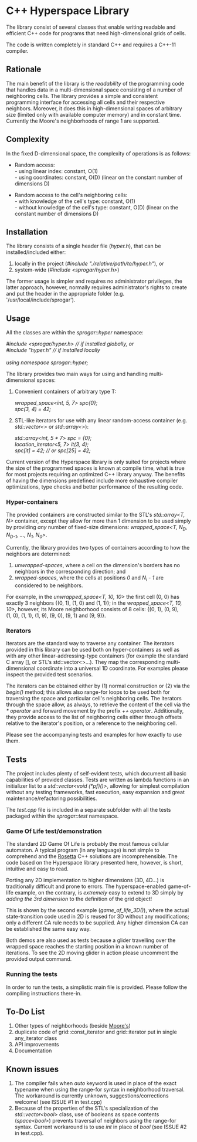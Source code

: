 <h1>C++ Hyperspace Library</h1>

<p>The library consist of several classes that enable writing readable and efficient C++ code for programs that need high-dimensional grids of cells.
<p>The code is written completely in standard C++ and requires a C++-11 compiler.

<h2>Rationale</h2>

<p>The main benefit of the library is the <i>readability</i> of the programming code that handles data in a multi-dimensional space consisting of a number of neighboring cells. The library provides a simple and consistent programming interface for accessing all cells and their respective neighbors. Moreover, it does this in high-dimensional spaces of arbitrary size (limited only with available computer memory) and in constant time. Currently the Moore's neighborhoods of range 1 are supported.


<h2>Complexity</h2>

<p>In the fixed D-dimensional space, the complexity of operations is as follows:
<ul>
    <li>Random access:<br> 
        - using linear index: constant, O(1)<br>
        - using coordinates: constant, O(D) (linear on the constant number of dimensions D)<p>
    </li>
    <li>Random access to the cell's neighboring cells:<br>
        - with knowledge of the cell's type: constant, O(1)<br>
        - without knowledge of the cell's type: constant, O(D) (linear on the constant number of dimensions D)
    </li>
</ul>

<h2>Installation</h2>
<p>The library consists of a single header file (<i>hyper.h</i>), that can be installed/included either:
<ol>
    <li>locally in the project (<i>#include "./relative/path/to/hyper.h"</i>), or</li>
    <li>system-wide (<i>#include &lt;sprogar/hyper.h&gt;</i>)</li>
</ol>

<p>The former usage is simpler and requires no administrator privileges, the latter approach, however, normally requires administrator's rights to create and put the header in the appropriate folder (e.g. '/usr/local/include/sprogar').


<h2>Usage</h2>

<p>All the classes are within the <i>sprogar::hyper</i> namespace:
<p>
    <i>
        #include &lt;sprogar/hyper.h&gt; // if installed globally, or<br>
        #include "hyper.h" // if installed locally<br>
        <br>
        using namespace sprogar::hyper;<br>
    </i>
</p>

<p>The library provides two main ways for using and handling multi-dimensional spaces:
<ol>
    <li>Convenient containers of arbitrary type T:
        <p><i>
            wrapped_space&lt;int, 5, 7&gt; spc{0};<br>
            spc(3, 4) = 42;<br>
        </i></p>
    </li>
    <li>STL-like iterators for use with any linear random-access container (e.g. <i>std::vector&lt;&gt;</i> or <i>std::array&lt;&gt;</i>):
        <p>
            <i>
                std::array&lt;int, 5 * 7&gt; spc = {0};<br>
                location_iterator&lt;5, 7&gt; it(3, 4);<br>
                spc[it] = 42;  // or spc[25] = 42;
            </i>
        </p>
    </li>
</ol>

<p>Current version of the Hyperspace library is only suited for projects where the size of the programmed spaces is known at compile time, what is true for most projects requiring an optimized C++ library anyway. The benefits of having the dimensions predefined include more exhaustive compiler optimizations, type checks and better performance of the resulting code.


<h3>Hyper-containers</h3>

<p>The provided containers are constructed similar to the STL's <i>std::array&lt;T, N&gt;</i> container, except they allow for more than 1 dimension to be used simply by providing <i>any</i> number of fixed-size dimensions: <i>wrapped_space&lt;T, N<sub>D</sub>, N<sub>D-1</sub>, ..., N<sub>1</sub>, N<sub>0</sub>&gt</i>.
<p>Currently, the library provides two types of containers according to how the neighbors are determined:
<ol>
    <li><i>unwrapped-spaces</i>, where a cell on the dimension's borders has no neighbors in the corresponding direction; and</li>
    <li><i>wrapped-spaces</i>, where the cells at positions <i>0</i> and <i>N<sub>i</sub>&nbsp;-&nbsp;1</i> are considered to be neighbors.</li>
</ol>

<p>For example, in the <i>unwrapped_space&lt;T, 10, 10&gt;</i> the first cell (0,&nbsp;0) has exactly 3 neighbors {(0,&nbsp;1), (1,&nbsp;0) and (1,&nbsp;1)}; in the <i>wrapped_space&lt;T, 10, 10&gt;</i>, however, its Moore neighborhood consists of 8 cells: {(0,&nbsp;1), (0,&nbsp;9), (1,&nbsp;0), (1,&nbsp;1), (1,&nbsp;9), (9,&nbsp;0), (9,&nbsp;1) and (9,&nbsp;9)}.


<h3>Iterators</h3>

<p>Iterators are the standard way to traverse any container. The iterators provided in this library can be used both on hyper-containers as well as with any other linear-addressing-type containers (for example the standard C array [], or STL's std::vector&lt;&gt;...). They map the corresponding multi-dimensional coordinate into a universal 1D coordinate. For examples please inspect the provided test scenarios.
<p>The iterators can be obtained either by (1) normal construction or (2) via the <i>begin()</i> method; this allows also range-for loops to be used both for traversing the space and particular cell's neighboring cells. The iterators through the space allow, as always, to retrieve the content of the cell via the <i>*&nbsp;operator</i> and forward movement by the prefix <i>++&nbsp;operator</i>. Additionally, they provide access to the list of neighboring cells either through offsets relative to the iterator's position, or a reference to the neighboring cell.
<p>Please see the accompanying tests and examples for how exactly to use them.


<h2>Tests</h2>

<p>The project includes plenty of self-evident tests, which document all basic capabilities of provided classes. Tests are written as lambda functions in an initializer list to a <i>std::vector&ltvoid (*pf)()&gt;</i>, allowing for simplest compilation without any testing frameworks, fast execution, easy expansion and great maintenance/refactoring possibilities.
<p>The <i>test.cpp</i> file is included in a separate subfolder with all the tests packaged within the <i>sprogar::test</i> namespace.


<h3>Game Of Life test/demonstration</h3>

<p>The standard 2D Game Of Life is probably the most famous cellular automaton. A typical program (in any language) is not simple to comprehend and the <a href="http://rosettacode.org/wiki/Conway%27s_Game_of_Life">Rosetta</a> C++ solutions are incomprehensible. The code based on the Hyperspace library presented here, however, is short, intuitive and easy to read.
<p>Porting any 2D implementation to higher dimensions (3D, 4D...) is traditionally difficult and prone to errors. The hyperspace-enabled game-of-life example, on the contrary, is <i>extremely</i> easy to extend to 3D simply by <i>adding the 3rd dimension</i> to the definition of the grid object!
<p>This is shown by the second example (<i>game_of_life_3D()</i>), where the actual state-transition code used in 2D is reused for 3D without any modifications; only a different CA rule needs to be supplied. Any higher dimension CA can be established the same easy way.
<p>Both demos are also used as tests because a glider travelling over the wrapped space reaches the starting position in a known number of iterations. To see the 2D moving glider in action please uncomment the provided output command.


<h3>Running the tests</h3>

<p>In order to run the tests, a simplistic main file is provided. Please follow the compiling instructions there-in.

<h2>To-Do List</h2>

<ol>
    <li>Other types of neighborhoods (beside <a href="https://en.wikipedia.org/wiki/Moore_neighborhood">Moore's</a>)
    <li>duplicate code of grid::const_iterator and grid::iterator put in single any_iterator<bool> class</li>
    <li>API improvements</li>
    <li>Documentation</li>
</ol>


<h2>Known issues</h2>

<ol>
<li>The compiler fails when <i>auto</i> keyword is used in place of the exact typename when using the range-for syntax in neighborhood traversal. The workaround is currently unknown, suggestions/corrections welcome! (see ISSUE #1 in test.cpp)</li>
<li>Because of the properties of the STL's specialization of the <i>std::vector&lt;bool&gt;</i> class, use of booleans as space contents (<i>space&lt;bool&gt</i>) prevents traversal of neighbors using the range-for syntax. Current workaround is to use <i>int</i> in place of <i>bool</i> (see ISSUE #2 in test.cpp).</li>
</ol>
